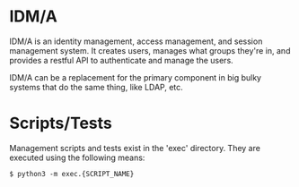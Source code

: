 # IDM/A

IDM/A is an identity management, access management, and session management system.  It creates users, manages what groups they're in, and provides a restful API to authenticate and manage the users.

IDM/A can be a replacement for the primary component in big bulky systems that do the same thing, like LDAP, etc.

# Scripts/Tests

Management scripts and tests exist in the 'exec' directory.  They are executed using the following means:

	$ python3 -m exec.{SCRIPT_NAME}


